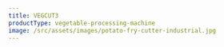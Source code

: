 ```yaml
---
title: VEGCUT3
productType: vegetable-processing-machine
image: /src/assets/images/potato-fry-cutter-industrial.jpg
---
```

